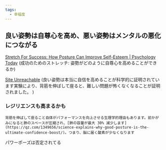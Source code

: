 ```yaml
---
tags:
  - 幸福度
---
```

## 良い姿勢は自尊心を高め、悪い姿勢はメンタルの悪化につながる

[Stretch For Success: How Posture Can Improve Self-Esteem | Psychology Today](https://www.psychologytoday.com/us/blog/why-bad-looks-good/202102/stretch-success-how-posture-can-improve-self-esteem)
(成功のためのストレッチ: 姿勢がどのように自尊心を高めることができるか)

[Site Unreachable](https://www.inc.com/minda-zetlin/good-posture-confidence-boost-slouching-brain-function.html)
(良い姿勢は本当に自信を高めることが科学的に証明されています実験により、背筋を伸ばして座ると、難しい問題が怖くなくなることが証明されました。
)

### レジリエンスも高まるかも

```
背筋を伸ばして座ること自体がパフォーマンスを向上させる生理学的理由もあります。前かがみになると肺のスペースが圧縮され、[肺の容量が最大 30% 減少します](https://qz.com/1349656/science-explains-why-good-posture-is-the-ultimate-confidence-boost/)。つまり、脳に届く酸素が少なくなります
```

パワーポーズは否定されてる


